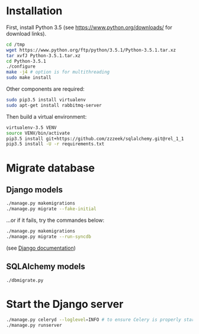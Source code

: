 # Installation

First, install Python 3.5 (see https://www.python.org/downloads/ for
download links).

```bash
cd /tmp
wget https://www.python.org/ftp/python/3.5.1/Python-3.5.1.tar.xz
tar xvfJ Python-3.5.1.tar.xz
cd Python-3.5.1
./configure
make -j4 # option is for multithreading
sudo make install
```

Other components are required:

```bash
sudo pip3.5 install virtualenv
sudo apt-get install rabbitmq-server
```

Then build a virtual environment:

```bash
virtualenv-3.5 VENV
source VENV/bin/activate
pip3.5 install git+https://github.com/zzzeek/sqlalchemy.git@rel_1_1
pip3.5 install -U -r requirements.txt
```


# Migrate database

## Django models

```bash
./manage.py makemigrations
./manage.py migrate --fake-initial
```

...or if it fails, try the commandes below:

```bash
./manage.py makemigrations
./manage.py migrate --run-syncdb
```

(see [Django documentation](https://docs.djangoproject.com/en/1.9/topics/migrations/))

## SQLAlchemy models

```bash
./dbmigrate.py
```


# Start the Django server

```bash
./manage.py celeryd --loglevel=INFO # to ensure Celery is properly started
./manage.py runserver
```
